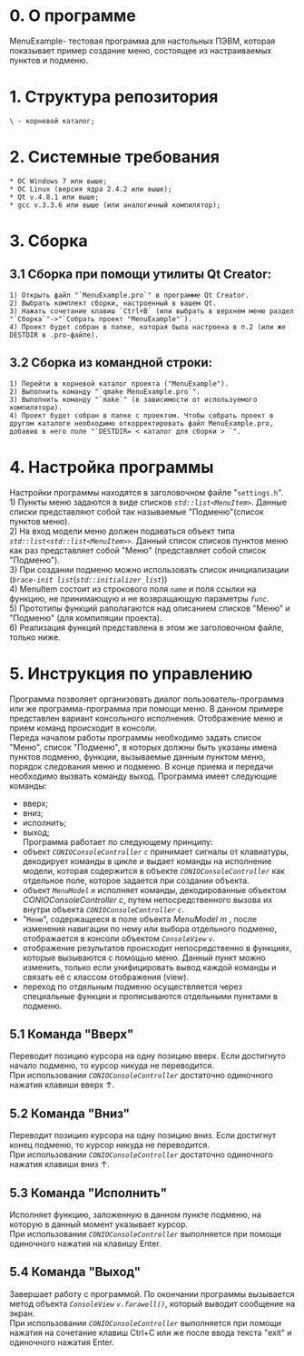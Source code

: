 # 0. О программе

   MenuExample- тестовая программа для настольных ПЭВМ, которая показывает пример создание меню, состоящее из настраиваемых пунктов и подменю.

# 1. Структура репозитория

    \ - корневой каталог;  

# 2. Системные требования
   
	* ОС Windows 7 или выше;  
	* ОС Linux (версия ядра 2.4.2 или выше);  
	* Qt v.4.8.1 или выше;  
	* gcc v.3.3.6 или выше (или аналогичный компилятор); 


# 3. Сборка

## 3.1 Сборка при помощи утилиты Qt Creator:  

    1) Открыть файл "`MenuExample.pro`" в программе Qt Creator.  
    2) Выбрать комплект сборки, настроенный в вашем Qt.  
    3) Нажать сочетание клавиш `Ctrl+B` (или выбрать в верхнем меню раздел "`Сборка`"->"`Собрать проект "MenuExample"`).  
    4) Проект будет собран в папке, которая была настроена в п.2 (или же DESTDIR в .pro-файле).  
   

## 3.2 Сборка из командной строки:  

    1) Перейти в корневой каталог проекта ("MenuExample").  
    2) Выполнить команду "`qmake MenuExample.pro`".  
    3) Выполнить команду "`make`" (в зависимости от используемого компилятора).
    4) Проект будет собран в папке с проектом. Чтобы собрать проект в другом каталоге необходимо откорректировать файл MenuExample.pro, добавив в него поле "`DESTDIR= < каталог для сборки > `".  
   


# 4. Настройка программы

   Настройки программы находятся в заголовочном файле "`settings.h`".  
     1) Пункты меню задаются в виде списков *`std::list<MenuItem>`*. Данные списки представляют собой так называемые "Подменю"(список пунктов меню).  
     2) На вход модели меню должен подаваться объект типа *`std::list<std::list<MenuItem>>`*. Данный список списков пунктов меню как раз представляет собой "Меню" (представляет собой список "Подменю").  
     3) При создании подменю можно использовать список инициализации (*`brace-init list`*(*`std::initializer_list`*))  
     4) MenuItem состоит из строкового поля *`name`* и поля ссылки на функцию, не принимающую и не возвращающую параметры *`func`*.  
     5) Прототипы функций раполагаются над описанием списков "Меню" и "Подменю" (для компиляции проекта).  
     6) Реализация функций представлена в этом же заголовочном файле, только ниже.  

   
# 5. Инструкция по управлению

   Программа позволяет организовать диалог пользователь-программа или же программа-программа при помощи меню. В данном примере представлен вариант консольного исполнения. Отображение меню и прием команд происходит в консоли.  
   Переда началом работы программы необходимо задать список "Меню", список "Подменю", в которых должны быть указаны имена пунктов подменю, функции, вызываемые данным пунктом меню, порядок следования меню и подменю.
   В конце приема и передачи необходимо вызвать команду выход.
   Программа имеет следующие команды:  
   - вверх;  
   - вниз;  
   - исполнить;  
   - выход;    
   Программа работает по следующему принципу:  
   - объект *`CONIOConsoleController`* *`c`* принимает сигналы от клавиатуры, декодирует команды в цикле и выдает команды на исполнение модели, которая содержится в объекте *`CONIOConsoleController`* как отдельное поле, которое задается при создании объекта.  
   - объект *`MenuModel`* *`m`* исполняет команды, декодированные объектом  *CONIOConsoleController* *c*, путем непосредственного вызова их внутри объекта *`CONIOConsoleController`* *`c`*.  
   - "`Меню`", содержащееся в поле объекта *MenuModel* *m* , после изменения навигации по нему или выбора отдельного подменю, отображается в консоли объектом *`ConsoleView`* *`v`*.  
   - отображение результатов происходит непосредственно в функциях, которые вызываются с помощью меню. Данный пункт можно изменить, только если унифицировать вывод каждой команды и связать её с классом отображения (view).
   - переход по отдельным подменю осуществляется через специальные функции и прописываются отдельными пунктами в подменю.

## 5.1 Команда "Вверх"  

   Переводит позицию курсора на одну позицию вверх. Если достигнуто начало подменю, то курсор никуда не переводится.  
   При использовании *`CONIOConsoleController`* достаточно одиночного нажатия клавиши вверх ↑.  
   
## 5.2 Команда "Вниз"  

   Переводит позицию курсора на одну позицию вниз. Если достигнут конец подменю, то курсор никуда не переводится.  
   При использовании *`CONIOConsoleController`* достаточно одиночного нажатия клавиши вниз ↑.      

## 5.3 Команда "Исполнить"  

   Исполняет функцию, заложенную в данном пункте подменю, на которую в данный момент указывает курсор.  
   При использовании *`CONIOConsoleController`* выполняется при помощи одиночного нажатия на клавишу Enter.  

## 5.4 Команда "Выход" 

   Завершает работу с программой. По окончании программы вызывается метод объекта *`ConsoleView`* *`v.farawell()`*, который выводит сообщение на экран.  
   При использовании *`CONIOConsoleController`* выполняется при помощи нажатия на сочетание клавиш Ctrl+C или же после ввода текста "exit" и одиночного нажатия Enter.


